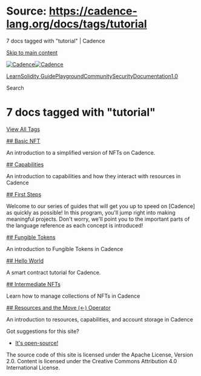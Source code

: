 # Source: https://cadence-lang.org/docs/tags/tutorial

7 docs tagged with "tutorial" | Cadence



[Skip to main content](#__docusaurus_skipToContent_fallback)

[![Cadence](/img/logo.svg)![Cadence](/img/logo.svg)](/)

[Learn](/learn)[Solidity Guide](/docs/solidity-to-cadence)[Playground](https://play.flow.com/)[Community](/community)[Security](https://flow.com/flow-responsible-disclosure/)[Documentation](/docs/)[1.0](/docs/)

Search

# 7 docs tagged with "tutorial"

[View All Tags](/docs/tags)

[## Basic NFT](/docs/tutorial/non-fungible-tokens-1)

An introduction to a simplified version of NFTs on Cadence.

[## Capabilities](/docs/tutorial/capabilities)

An introduction to capabilities and how they interact with resources in Cadence

[## First Steps](/docs/tutorial/first-steps)

Welcome to our series of guides that will get you up to speed on [Cadence] as quickly as possible! In this program, you'll jump right into making meaningful projects. Don't worry, we'll point you to the important parts of the language reference as each concept is introduced!

[## Fungible Tokens](/docs/tutorial/fungible-tokens)

An introduction to Fungible Tokens in Cadence

[## Hello World](/docs/tutorial/hello-world)

A smart contract tutorial for Cadence.

[## Intermediate NFTs](/docs/tutorial/non-fungible-tokens-2)

Learn how to manage collections of NFTs in Cadence

[## Resources and the Move (<-) Operator](/docs/tutorial/resources)

An introduction to resources, capabilities, and account storage in Cadence

Got suggestions for this site?

* [It's open-source!](https://github.com/onflow/cadence-lang.org)

The source code of this site is licensed under the Apache License, Version 2.0.
Content is licensed under the Creative Commons Attribution 4.0 International License.